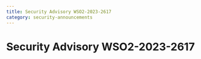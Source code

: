 ```yaml
---
title: Security Advisory WSO2-2023-2617
category: security-announcements
---
```


# Security Advisory WSO2-2023-2617
